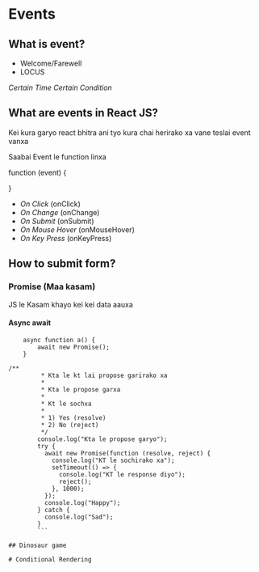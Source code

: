 # Events

## What is event?

- Welcome/Farewell
- LOCUS

_Certain Time_
_Certain Condition_

## What are events in React JS?

Kei kura garyo react bhitra ani tyo kura chai herirako xa vane teslai event vanxa

Saabai Event le function linxa

function (event) {

}

- _On Click_ (onClick)
- _On Change_ (onChange)
- _On Submit_ (onSubmit)
- _On Mouse Hover_ (onMouseHover)
- _On Key Press_ (onKeyPress)

## How to submit form?

### Promise (Maa kasam)

JS le Kasam khayo kei kei data aauxa

#### Async await

```
    async function a() {
        await new Promise();
    }
```

````
/**
         * Kta le kt lai propose garirako xa
         *
         * Kta le propose garxa
         *
         * Kt le sochxa
         *
         * 1) Yes (resolve)
         * 2) No (reject)
         */
        console.log("Kta le propose garyo");
        try {
          await new Promise(function (resolve, reject) {
            console.log("KT le sochirako xa");
            setTimeout(() => {
              console.log("KT le response diyo");
              reject();
            }, 1000);
          });
          console.log("Happy");
        } catch {
          console.log("Sad");
        }
        ```

## Dinosaur game

# Conditional Rendering
````
